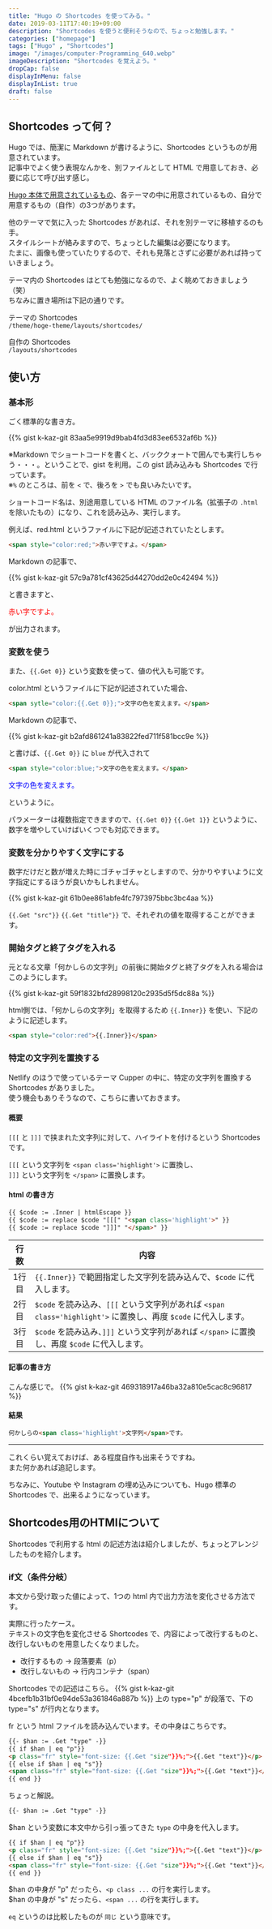 ```yaml
---
title: "Hugo の Shortcodes を使ってみる。"
date: 2019-03-11T17:40:19+09:00
description: "Shortcodes を使うと便利そうなので、ちょっと勉強します。"
categories: ["homepage"]
tags: ["Hugo" , "Shortcodes"]
image: "/images/computer-Programming_640.webp"
imageDescription: "Shortcodes を覚えよう。"
dropCap: false
displayInMenu: false
displayInList: true
draft: false
---
```

## Shortcodes って何？

Hugo では、簡潔に Markdown が書けるように、Shortcodes というものが用意されています。  
記事中でよく使う表現なんかを、別ファイルとして HTML で用意しておき、必要に応じて呼び出す感じ。

[Hugo 本体で用意されているもの](https://gohugo.io/content-management/shortcodes/)、各テーマの中に用意されているもの、自分で用意するもの（自作）の3つがあります。

他のテーマで気に入った Shortcodes があれば、それを別テーマに移植するのも手。  
スタイルシートが絡みますので、ちょっとした編集は必要になります。  
たまに、画像も使っていたりするので、それも見落とさずに必要があれば持っていきましょう。

テーマ内の Shortcodes はとても勉強になるので、よく眺めておきましょう（笑）  
ちなみに置き場所は下記の通りです。

テーマの Shortcodes  
`/theme/hoge-theme/layouts/shortcodes/`

自作の Shortcodes  
`/layouts/shortcodes`

## 使い方

### 基本形

ごく標準的な書き方。

{{% gist k-kaz-git 83aa5e9919d9bab4fd3d83ee6532af6b %}}

※Markdown でショートコードを書くと、バッククォートで囲んでも実行しちゃう・・・。ということで、gist を利用。この gist 読み込みも Shortcodes で行っています。  
※`%` のところは、前を `<` で、後ろを `>` でも良いみたいです。  

ショートコード名は、別途用意している HTML のファイル名（拡張子の `.html` を除いたもの）になり、これを読み込み、実行します。

例えば、red.html というファイルに下記が記述されていたとします。

```html
<span style="color:red;">赤い字ですよ。</span>
```

Markdown の記事で、

{{% gist k-kaz-git 57c9a781cf43625d44270dd2e0c42494 %}}

と書きますと、

<span style="color:red;">赤い字ですよ。</span>

が出力されます。

### 変数を使う

また、`{{.Get 0}}` という変数を使って、値の代入も可能です。

color.html というファイルに下記が記述されていた場合、

```html
<span sytle="color:{{.Get 0}};">文字の色を変えます。</span>
```

Markdown の記事で、

{{% gist k-kaz-git b2afd861241a83822fed711f581bcc9e %}}

と書けば、`{{.Get 0}}` に `blue` が代入されて

```html
<span style="color:blue;">文字の色を変えます。</span>
```

<span style="color:blue;">文字の色を変えます。</span>

というように。

パラメーターは複数指定できますので、`{{.Get 0}}` `{{.Get 1}}` というように、数字を増やしていけばいくつでも対応できます。

### 変数を分かりやすく文字にする

数字だけだと数が増えた時にゴチャゴチャとしますので、分かりやすいように文字指定にするほうが良いかもしれません。

{{% gist k-kaz-git 61b0ee861abfe4fc7973975bbc3bc4aa %}}

`{{.Get "src"}}` `{{.Get "title"}}` で、それぞれの値を取得することができます。

### 開始タグと終了タグを入れる

元となる文章「何かしらの文字列」の前後に開始タグと終了タグを入れる場合はこのようにします。

{{% gist k-kaz-git 59f1832bfd28998120c2935d5f5dc88a %}}

html側では、「何かしらの文字列」を取得するため `{{.Inner}}` を使い、下記のように記述します。

```html
<span style="color:red">{{.Inner}}</span>
```

### 特定の文字列を置換する

Netlify のほうで使っているテーマ Cupper の中に、特定の文字列を置換する Shortcodes がありました。  
使う機会もありそうなので、こちらに書いておきます。  

#### 概要

`[[[` と `]]]` で挟まれた文字列に対して、ハイライトを付けるという Shortcodes です。

`[[[` という文字列を `<span class='highlight'>` に置換し、  
`]]]` という文字列を `</span>` に置換します。

#### html の書き方

```html
{{ $code := .Inner | htmlEscape }}
{{ $code := replace $code "[[[" "<span class='highlight'>" }}
{{ $code := replace $code "]]]" "</span>" }}
```

行数 | 内容
:---: | ---
1行目 | `{{.Inner}}` で範囲指定した文字列を読み込んで、`$code` に代入します。
2行目 | `$code` を読み込み、`[[[` という文字列があれば `<span class='highlight'>` に置換し、再度 `$code` に代入します。
3行目 | `$code` を読み込み、`]]]` という文字列があれば `</span>` に置換し、再度 `$code` に代入します。

#### 記事の書き方

こんな感じで。
{{% gist k-kaz-git 469318917a46ba32a810e5cac8c96817 %}}

#### 結果

```html
何かしらの<span class='highlight'>文字列</span>です。
```

---
これくらい覚えておけば、ある程度自作も出来そうですね。  
また何かあれば追記します。

ちなみに、Youtube や Instagram の埋め込みについても、Hugo 標準の Shortcodes で、出来るようになっています。

## Shortcodes用のHTMlについて

Shortcodes で利用する html の記述方法は紹介しましたが、ちょっとアレンジしたものを紹介します。  

### if文（条件分岐）

本文から受け取った値によって、1つの html 内で出力方法を変化させる方法です。  

実際に行ったケース。  
テキストの文字色を変化させる Shortcodes で、内容によって改行するものと、改行しないものを用意したくなりました。  

- 改行するもの → 段落要素（p）
- 改行しないもの → 行内コンテナ（span）

Shortcodes での記述はこちら。
{{% gist k-kaz-git 4bcefb1b31bf0e94de53a361846a887b %}}
上の type="p" が段落で、下の type="s" が行内となります。  

fr という html ファイルを読み込んでいます。その中身はこちらです。

```html
{{- $han := .Get "type" -}}
{{ if $han | eq "p"}}
<p class="fr" style="font-size: {{.Get "size"}}%;">{{.Get "text"}}</p>
{{ else if $han | eq "s"}}
<span class="fr" style="font-size: {{.Get "size"}}%;">{{.Get "text"}}</span>
{{ end }}
```

ちょっと解説。

```html
{{- $han := .Get "type" -}}
```

$han という変数に本文中から引っ張ってきた `type` の中身を代入します。  

```html
{{ if $han | eq "p"}}
<p class="fr" style="font-size: {{.Get "size"}}%;">{{.Get "text"}}</p>
{{ else if $han | eq "s"}}
<span class="fr" style="font-size: {{.Get "size"}}%;">{{.Get "text"}}</span>
{{ end }}
```

$han の中身が "p" だったら、`<p class ...` の行を実行します。  
$han の中身が "s" だったら、`<span ...` の行を実行します。  


`eq` というのは比較したものが `同じ` という意味です。
